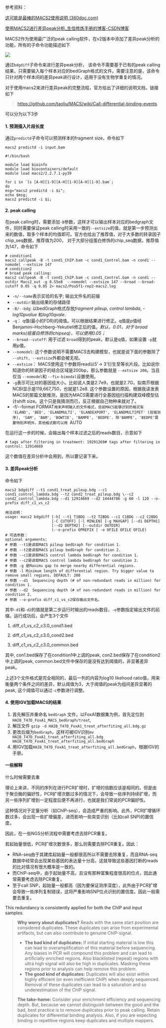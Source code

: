 

参考资料：

[这可能是最棒的MACS2使用说明 (360doc.com)](http://www.360doc.com/content/18/0205/00/19913717_727772514.shtml)

[使用MACS2进行差异peak分析_生信修炼手册的博客-CSDN博客](https://blog.csdn.net/weixin_43569478/article/details/108079812)



MACS2作为使用最广泛的peak calling软件，在v2版本中添加了差异peak分析的功能，所有的子命令功能描述如下

![](https://imgconvert.csdnimg.cn/aHR0cHM6Ly9tbWJpei5xcGljLmNuL21tYml6X3BuZy9LQXRSUEJCeWVHNVI5MGNRaWJxS2FibjVKM3ZwSDUyTWZnZUpkRTVwSGQza1BmdVNONEozMTVERVRKclpteFJxVGV0UXNQd3ZCVGdpY24zeFU3Tzdtd2hnLzY0MA?x-oss-process=image/format,png)

通过`bdgdiff`子命令来进行差异peak分析， 该命令不需要基于已有的peak calling结果，只需要输入每个样本对应的bedGraph格式的文件。需要注意的是，该命令只针对两个样本间的差异peak进行设计，适用于没有生物学重复的情况。

对于使用macs2来进行差异peak的完整流程，官方给出了详细的说明文档，链接如下

> https://github.com/taoliu/MACS/wiki/Call-differential-binding-events

可以分为以下3步

#### 1\. 预测插入片段长度

通过`predictd`子命令可以预测样本的fragment size，命令如下

```
macs2 predictd -i input.bam
```

```
#!/bin/bash

module load bioinfo
module load biocontainers/default
module load macs2/2.2.7.1-py39

for i in `ls [A-H][1-9][A-H][1-9][A-H][1-9].bam`;
do
msg="macs2 predictd -i $i";
echo $msg;
macs2 predictd -i $i;
```



#### 2\. peak  calling

在peak calling时，需要添加`-B`参数，这样才可以输出样本对应的bedgraph文件，同时需要保证peak  calling时采用一致的`--extsize`的值，就是第一步预测出来的数值，取多个样本的均值即可。官方也给出了推荐值，对于大多数的转录因子chip\_seq数据，推荐值为200， 对于大部分组蛋白修饰的chip\_seq数据，推荐值为147，命令如下

```
# condition1
macs2 callpeak -B -t cond1_ChIP.bam -c cond1_Control.bam -n cond1 --nomodel --extsize 147
# condition2
# broad peak calling:
macs2 callpeak -B -t cond1_ChIP.bam -c cond1_Control.bam -n cond1 --outdir Macs2_out -g 8.55e8  --nomodel --extsize 147 --broad --broad-cutoff 0.05 -q 0.05 2> macs2/Pou5f1-rep2-macs2.log
```

- `-n/--name`表示实验的名字; 输出文件名的前缀
- `--outdir`:输出结果的存储路径
- `-B/--bdg`: 以bedGraph格式存放*fragment pileup*, *control lambda*, *-log10pvalue* 和*log10qvale*.
- `-q`： q值(最小的FDR)的阈值。可以根据结果进行修正。q值是p值经Benjamini–Hochberg–Yekutieli修正后的值。*默认，0.01，对于 broad marks(组蛋白修饰的chipseq)，可以使用0.05；*
- `--broad--cutoff`: 用于过滤 `broad`得到的peak，默认是q值，如果设置 `-p`就用p值。
- `--nomodel`: 这个参数说明不需要MACS去构建模型，也就是说下面的参数除了 `--shift, --extsize`外都会被无视。
- `--extsize`： MACS使用这个参数将read以5'-> 3'衍生至等长片段。比如说你知道你的转录因子的结合区域是200bp，那么参数就是 `--extsize 200`。当且仅当 `--nomodel`和 `--fix-bimodal`设置使用。
- `-g`表示可比对的基因组大小。比如说人类是2.7e9，也就是2.7G，拟南芥根据NCBI显示是119,667,750，也就是1.2e8. 这个参数设置的原因，根据我读发表MACS的那篇文献推测，是因为MACS需要进行全基因组扫描构建双峰模型估计shift size。这个只是我猜测而已，反正根据自己物种来就对了。
- -f/--format FORMAT`用来声明输入的文件格式，目前MACS能够识别的格式有 'ELAND', 'BED', 'ELANDMULTI', 'ELANDEXPORT', 'ELANDMULTIPET' (双端测序), 'SAM', 'BAM', 'BOWTIE', 'BAMPE', 'BEDPE'. 除'BAMPE', 'BEDPE'需要特别声明外，其他格式都可以用 `AUTO

在运行这一步的时候，会输出每个样本过滤之后的reads数目，示意如下

```
# tags after filtering in treatment: 19291269# tags after filtering in control: 12914669
```

这个数值在差异分析中会用到，所以要记录下来。

#### 3\. 差异peak分析

命令如下

```
macs2 bdgdiff --t1 cond1_treat_pileup.bdg --c1 cond1_control_lambda.bdg --t2 cond2_treat_pileup.bdg \--c2 cond2_control_lambda.bdg --d1 12914669 --d2 14444786 -g 60 -l 120 --o-prefix diff_c1_vs_c2
```

```
用法说明：
usage: macs2 bdgdiff [-h] --t1 T1BDG --t2 T2BDG --c1 C1BDG --c2 C2BDG
                     [-C CUTOFF] [-l MINLEN] [-g MAXGAP] [--d1 DEPTH1]
                     [--d2 DEPTH2] [--outdir OUTDIR]
                     (--o-prefix OPREFIX | -o OFILE OFILE OFILE)
# 可选参数：
optional arguments:
# 参数 --t1是读取MACS pileup bedGraph for condition 1. 
# 参数 --t2是读取MACS pileup bedGraph for condition 2. 
# 参数 --c1是读取MACS control lambda bedGraph for condition 1.
# 参数 --c2是读取MACS control lambda bedGraph for condition 2.
# 参数 -g 是Maximu gap to merge nearby differential regions.
# 参数 -l Minimum length of differential region. Try bigger value to remove small regions. DEFAULT: 200
# 参数 --d1  Sequencing depth (# of non-redundant reads in million) for condition 1. 
# 参数 --d2  Sequencing depth (# of non-redundant reads in million) for condition 2. 
# 参数 --o-prefix diff_c1_vs_c2保存输出文件名。
```



其中`-d1`和`-d2`的值就是第二步运行时输出的reads数目，`-o`参数指定输出文件的前缀。运行成功后，会产生3个文件

1.  diff\_c1\_vs\_c2\_c3.0\_cond1.bed
    
2.  diff\_c1\_vs\_c2\_c3.0\_cond2.bed
    
3.  diff\_c1\_vs\_c2\_c3.0\_common.bed
    

其中, con1.bed保存了在condition1中上调的peak, con2.bed保存了在condition2中上调的peak, common.bed文件中保存的是没有达到阈值的，非显著差异peak。

上述3个文件格式是完全相同的，最后一列的内容为log10 likehood ratio值，用来衡量两个条件之间的差异，默认阈值为3，大于阈值的peak为组间差异显著的peak, 这个阈值可以通过`-c`参数进行调整。  



#### 4. 使用IGV加载MACS的结果

1. 首先解压并重命名 `bedGraph` 文件。以FoxA1数据集为例，首先定位到`HAIB_T47D_FoxA1_MACS_bedGraph/treat`,
2. 解压文件 `gzip -d HAIB_T47D_FoxA1_treat_afterfiting_all.bdg.gz`
3. 更改后缀为`bedGraph`，这样可被IGV识别`mv HAIB_T47D_FoxA1_treat_afterfiting_all.bdg HAIB_T47D_FoxA1_treat_afterfiting_all.bedGraph`
4. 用IGV加载`HAIB_T47D_FoxA1_treat_afterfiting_all.bedGraph`，根据IGV的手册。

#### 一些解释

什么时候需要去重



理论上来讲，不同的序列在进行PCR扩增时，扩增的倍数应该是相同的。但是由于聚合酶的偏好性，PCR扩增次数过多的情况下，会导致一些序列持续扩增，而另一些序列扩增到一定程度后便不再进行，也就是我们常说的PCR偏好性。

这种情况对于定量分析（如ChIP-seq），会造成严重的影响。此外，PCR扩增循环数过多，会出现一些扩增偏差，进而影响一些突变识别（比如call SNP)的置信度。

因此，在一些NGS分析流程中需要考虑去除PCR重复。

若起始量很低，PCR扩增次数很多，那么则需要去除PCR重复。因此：

- RNA-seq由于其建库起始量一般都很高所以不需要去除重复，而且RNA-seq数据中经常会出现某些基因的表达量十分高，这就导致这些基因打断的reads的比对情况有很大概率是一致的。
- 而ChIP-seq中，由于起始量不高，且没有那种富集程度很高的位点，因此通常需要考虑去除PCR重复。
- 至于call SNP，起始量一般都高（因为要保证测序深度），此外由于PCR扩增会导致一些序列复制错误，这将严重影响SNP位点识别的置信度。因此一般需要去重复。

This redundancy is consistently applied for both the ChIP and input samples.

> **Why worry about duplicates?** Reads with the same start position are considered duplicates. These duplicates can arise from experimental artifacts, but can also contribute to genuine ChIP-signal.
>
> - **The bad kind of duplicates:** If initial starting material is low this can lead to overamplification of this material before sequencing. Any biases in PCR will compound this problem and can lead to artificially enriched regions. Also blacklisted (repeat) regions with ultra high signal will also be high in duplicates. Masking these regions prior to analysis can help remove this problem.
> - **The good kind of duplicates:** Duplicates will also exist within highly efficient (or even inefficient ChIP) when deeply sequenced. Removal of these duplicates can lead to a saturation and so underestimation of the ChIP signal.
>
> **The take-home:** Consider your enrichment efficiency and sequencing depth. But, because we cannot distinguish between the good and the bad, best practice is to remove duplicates prior to peak calling. Retain duplicates for differential binding analysis. Also, if you are expecting binding in repetitive regions keep duplicates and multiple mappers.

